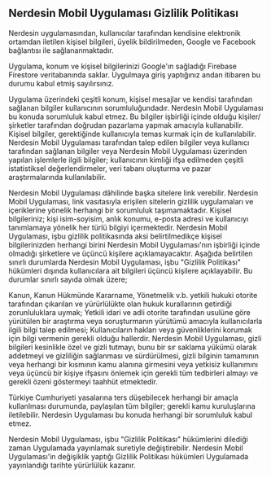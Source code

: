 ## Nerdesin Mobil Uygulaması Gizlilik Politikası

Nerdesin  uygulamasından, kullanıcılar tarafından kendisine elektronik ortamdan iletilen kişisel bilgileri, üyelik bildirilmeden, Google ve Facebook bağlantısı ile sağlananmaktadır.

Uygulama, konum ve kişisel bilgilerinizi Google'ın sağladığı Firebase Firestore veritabanında saklar. Uygulmaya giriş yaptığınız andan itibaren bu durumu kabul etmiş sayılırsınız.

Uygulama üzerindeki çeşitli konum, kişisel mesajlar ve kendisi tarafından sağlanan bilgiler kullanıcının sorumluluğundadır. Nerdesin Mobil Uygulaması bu konuda sorumluluk kabul etmez. Bu bilgiler işbirliği içinde olduğu kişiler/şirketler tarafından doğrudan pazarlama yapmak amacıyla kullanabilir. Kişisel bilgiler, gerektiğinde kullanıcıyla temas kurmak için de kullanılabilir. Nerdesin Mobil Uygulaması tarafından talep edilen bilgiler veya kullanıcı tarafından sağlanan bilgiler veya Nerdesin Mobil Uygulaması üzerinden yapılan işlemlerle ilgili bilgiler; kullanıcının kimliği ifşa edilmeden çeşitli istatistiksel değerlendirmeler, veri tabanı oluşturma ve pazar araştırmalarında kullanılabilir.

Nerdesin Mobil Uygulaması dâhilinde başka sitelere link verebilir. Nerdesin Mobil Uygulaması, link vasıtasıyla erişilen sitelerin gizlilik uygulamaları ve içeriklerine yönelik herhangi bir sorumluluk taşımamaktadır. Kişisel bilgileriniz; kişi isim-soyisim, anlık konumu, e-posta adresi ve kullanıcıyı tanımlamaya yönelik her türlü bilgiyi içermektedir. Nerdesin Mobil Uygulaması, işbu gizlilik politikasında aksi belirtilmedikçe kişisel bilgilerinizden herhangi birini Nerdesin Mobil Uygulaması'nın işbirliği içinde olmadığı şirketlere ve üçüncü kişilere açıklamayacaktır. Aşağıda belirtilen sınırlı durumlarda Nerdesin Mobil Uygulaması, işbu "Gizlilik Politikası" hükümleri dışında kullanıcılara ait bilgileri üçüncü kişilere açıklayabilir. Bu durumlar sınırlı sayıda olmak üzere;

Kanun, Kanun Hükmünde Kararname, Yönetmelik v.b. yetkili hukuki otorite tarafından çıkarılan ve yürürlülükte olan hukuk kurallarının getirdiği zorunluluklara uymak;
Yetkili idari ve adli otorite tarafından usulüne göre yürütülen bir araştırma veya soruşturmanın yürütümü amacıyla kullanıcılarla ilgili bilgi talep edilmesi;
Kullanıcıların hakları veya güvenliklerini korumak için bilgi vermenin gerekli olduğu hallerdir.
Nerdesin Mobil Uygulaması, gizli bilgileri kesinlikle özel ve gizli tutmayı, bunu bir sır saklama yükümü olarak addetmeyi ve gizliliğin sağlanması ve sürdürülmesi, gizli bilginin tamamının veya herhangi bir kısmının kamu alanına girmesini veya yetkisiz kullanımını veya üçüncü bir kişiye ifşasını önlemek için gerekli tüm tedbirleri almayı ve gerekli özeni göstermeyi taahhüt etmektedir.

Türkiye Cumhuriyeti yasalarına ters düşebilecek herhangi bir amaçla kullanlması durumunda, paylaşılan tüm bilgiler; gerekli kamu kuruluşlarına iletilebilir. Nerdesin Uygulaması bu konuda herhangi bir sorumluluk kabul etmez.

Nerdesin Mobil Uygulaması, işbu "Gizlilik Politikası" hükümlerini dilediği zaman Uygulamada yayınlamak suretiyle değiştirebilir. Nerdesin Mobil Uygulaması'in değişiklik yaptığı Gizlilik Politikası hükümleri Uygulamada yayınlandığı tarihte yürürlülük kazanır.
